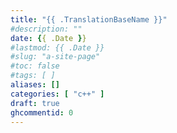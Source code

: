 ```yaml
---
title: "{{ .TranslationBaseName }}"
#description: ""
date: {{ .Date }}
#lastmod: {{ .Date }}
#slug: "a-site-page"
#toc: false
#tags: [ ]
aliases: []
categories: [ "c++" ]
draft: true
ghcommentid: 0
---
```

